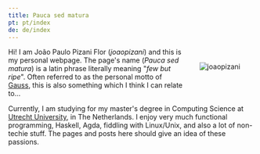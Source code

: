 ```yaml
---
title: Pauca sed matura
pt: pt/index
de: de/index
---
```


<img src="/files/imgs/style/joaopizani.jpg" alt="joaopizani" style="float: right; margin: 30px" />

Hi! I am João Paulo Pizani Flor (_joaopizani_) and this is my personal webpage.
The page's name (_Pauca sed matura_) is a latin phrase literally meaning "_few but ripe_".
Often referred to as the personal motto of [Gauss](https://en.wikiquote.org/wiki/Carl_Friedrich_Gauss),
this is also something which I think I can relate to...

Currently, I am studying for my master's degree in Computing Science at
[Utrecht University](http://www.uu.nl), in The Netherlands.
I enjoy very much functional programming, Haskell, Agda, fiddling with Linux/Unix,
and also a lot of non-techie stuff. The pages and posts here should give an idea of these passions.

